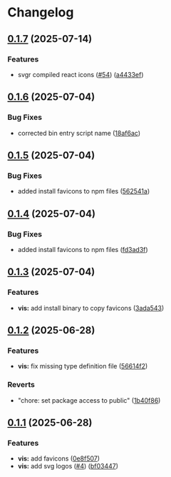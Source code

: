 # Changelog

## [0.1.7](https://github.com/Prodeko/design-system/compare/vis-v0.1.6...vis-v0.1.7) (2025-07-14)


### Features

* svgr compiled react icons ([#54](https://github.com/Prodeko/design-system/issues/54)) ([a4433ef](https://github.com/Prodeko/design-system/commit/a4433ef00c73b66e349cb035f906503772994485))

## [0.1.6](https://github.com/Prodeko/design-system/compare/vis-v0.1.5...vis-v0.1.6) (2025-07-04)


### Bug Fixes

* corrected bin entry script name ([18af6ac](https://github.com/Prodeko/design-system/commit/18af6acfbd5a6b77daa022cf8e5845999a1194aa))

## [0.1.5](https://github.com/Prodeko/design-system/compare/vis-v0.1.4...vis-v0.1.5) (2025-07-04)


### Bug Fixes

* added install favicons to npm files ([562541a](https://github.com/Prodeko/design-system/commit/562541a5263ad00646c298727a55caf2fc53f3c1))

## [0.1.4](https://github.com/Prodeko/design-system/compare/vis-v0.1.3...vis-v0.1.4) (2025-07-04)


### Bug Fixes

* added install favicons to npm files ([fd3ad3f](https://github.com/Prodeko/design-system/commit/fd3ad3f9feb3345f5660b45c312e0276779a0497))

## [0.1.3](https://github.com/Prodeko/design-system/compare/vis-v0.1.2...vis-v0.1.3) (2025-07-04)


### Features

* **vis:** add install binary to copy favicons ([3ada543](https://github.com/Prodeko/design-system/commit/3ada54345f2661c6f10310f49dcd634263507467))

## [0.1.2](https://github.com/Prodeko/design-system/compare/vis-v0.1.1...vis-v0.1.2) (2025-06-28)


### Features

* **vis:** fix missing type definition file ([56614f2](https://github.com/Prodeko/design-system/commit/56614f25030e432f100d4d0ee15201cb938aa78c))


### Reverts

* "chore: set package access to public" ([1b40f86](https://github.com/Prodeko/design-system/commit/1b40f86e23c823974621dbf20397f1c0ca997b2b))

## [0.1.1](https://github.com/Prodeko/design-system/compare/vis-v0.1.0...vis-v0.1.1) (2025-06-28)


### Features

* **vis:** add favicons ([0e8f507](https://github.com/Prodeko/design-system/commit/0e8f5078f423fb40dc27d819c6fbcda70c40f9e7))
* **vis:** add svg logos ([#4](https://github.com/Prodeko/design-system/issues/4)) ([bf03447](https://github.com/Prodeko/design-system/commit/bf034473fa5b78e8db930b7ef2081b04425a8b2f))
